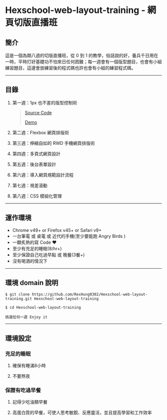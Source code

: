 # Hexschool-web-layout-training - 網頁切版直播班

## 簡介

這是一個為期八週的切版直播班，從 0 到 1 的教學，俗話說的好，養兵千日用在一時，平時打好基礎功不怕來日任何困難；每一週會有一個版型題目，也會有小組練習題目，這邊會放練習後的程式碼也許也會有小組的練習程式碼。

---

## 目錄

1. 第一週：1px 也不差的版型控制術
    > [Source Code](https://github.com/RexHung0302/Hexschool-web-layout-training/tree/master/Week_1)
    >
    > [Demo](https://rexhung0302.github.io/Hexschool-web-layout-training/Week_1/index.html)

2. 第二週：Flexbox 網頁排版術

3. 第三週：伸縮自如的 RWD 手機網頁排版術

4. 第四週：多頁式網頁設計

5. 第五週：後台表單設計

6. 第六週：導入網頁規範設計流程

7. 第七週：視差滾動

8. 第八週：CSS 模組化管理

---

## 運作環境
* Chrome v49+ or Firefox v45+ or Safari v9+
* 一台筆電 或 桌電 或 近代的手機(至少要能跑 Angry Birds )
* 一顆炙熱的寫 Code ❤️
* 至少有充足的睡眠(8/hr+)
* 至少保證自己吃過早點 或 晚餐(3餐+)
* 沒有喝酒的情況下

---

## 環境 domain 說明

```
$ git clone https://github.com/RexHung0302/Hexschool-web-layout-training.git Hexschool-web-layout-training

$ cd Hexschool-web-layout-training

挑選任何一週 Enjoy it
```

---
 
## 環境設定

### 充足的睡眠

1. 確保有睡滿8小時

2. 不要熬夜

### 保證有吃過早餐

1. 記得少吃油類早餐

2. 高蛋白質的早餐，可使人思考敏銳、反應靈活，並且提高學習和工作效率